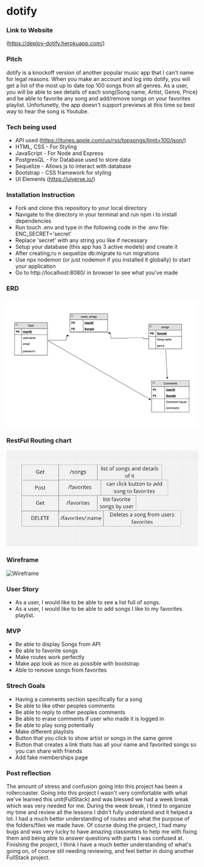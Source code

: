 # dotify

### Link to Website

(https://deploy-dotify.herokuapp.com/)

### Pitch

dotify is a knockoff version of another popular music app that I can't name for legal reasons. When you make an account and log into dotify, you will get a list of the most up to date top 100 songs from all genres. As a user, you will be able to see details of each song(Song name, Artist, Genre, Price) and be able to favorite any song and add/remove songs on your favorites playlist. Unfortunetly, the app doesn't support previews at this time so best way to hear the song is Youtube.

### Tech being used

* API used (https://itunes.apple.com/us/rss/topsongs/limit=100/json/)
* HTML, CSS - For Styling
* JavaScript - For Node and Express 
* PostgresQL - For Database used to store data
* Sequelize - Allows js to interact with database
* Bootstrap - CSS framework for styling
* UI Elements (https://uiverse.io/)

### Installation Instruction
- Fork and clone this repository to your local directory
- Navigate to the directory in your terminal and run npm i to install dependencies
- Run touch .env and type in the following code in the .env file: ENC_SECRET='secret'
- Replace 'secret' with any string you like if necessary
- Setup your database (this app has 3 active models) and create it
- After creating,ru n sequelize db:migrate to run migrations
- Use npx nodemon (or just nodemon if you installed it globally) to start your application
- Go to http://localhost:8080/ in browser to see what you've made

### ERD
![ERD](./img/ERD.png)

### RestFul Routing chart
![RRC](./img/Routes.png)

### Wireframe
![Wireframe](https://imgur.com/IUL0M0i.png)

### User Story 

* As a user, I would like to be able to see a list full of songs.
* As a user, I would like to be able to add songs I like to my favorites playlist. 

### MVP 

* Be able to display Songs from API
* Be able to favorite songs
* Make routes work perfectly
* Make app look as nice as possible with bootstrap
* Able to remove songs from favorites

### Strech Goals

* Having a comments section specifically for a song
* Be able to like other peoples comments
* Be able to reply to other peoples comments
* Be able to erase comments if user who made it is logged in
* Be able to play song potentially
* Make different playlists
* Button that you click to show artist or songs in the same genre
* Button that creates a link thats has all your name and favorited songs so you can share with friends
* Add fake memberships page

### Post reflection 

The amount of stress and confusion going into this project has been a rollercoaster. Going into this project I wasn't very comfortable with what we've learned this unit(FullStack) and was blessed we had a week break which was very needed for me. During the week break, I tried to organize my time and review all the lessons I didn't fully understand and it helped a lot. I had a much better understanding of routes and what the purpose of the folders/files we made have. Of course doing the project, I had many bugs and was very lucky to have amazing classmates to help me with fixing them and being able to answer questions with parts I was confused at. Finishing the project, I think I have a much better understanding of what's going on, of course stil needing reviewing, and feel better in doing another FullStack project. 
